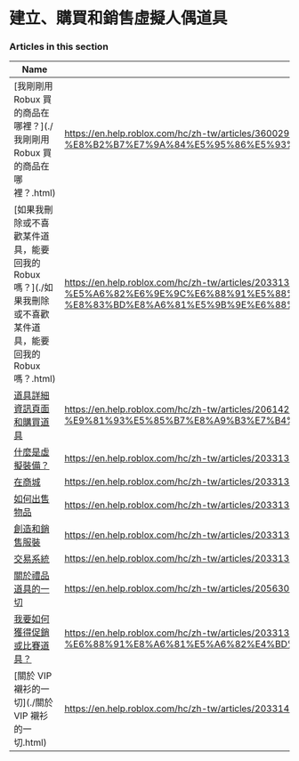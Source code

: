 # 建立、購買和銷售虛擬人偶道具  
### Articles in this section
Name|URL
-|-
[我剛剛用 Robux 買的商品在哪裡？](./我剛剛用 Robux 買的商品在哪裡？.html) |https://en.help.roblox.com/hc/zh-tw/articles/360029542532-%E6%88%91%E5%89%9B%E5%89%9B%E7%94%A8-Robux-%E8%B2%B7%E7%9A%84%E5%95%86%E5%93%81%E5%9C%A8%E5%93%AA%E8%A3%A1
[如果我刪除或不喜歡某件道具，能要回我的 Robux 嗎？](./如果我刪除或不喜歡某件道具，能要回我的 Robux 嗎？.html) |https://en.help.roblox.com/hc/zh-tw/articles/203313290-%E5%A6%82%E6%9E%9C%E6%88%91%E5%88%AA%E9%99%A4%E6%88%96%E4%B8%8D%E5%96%9C%E6%AD%A1%E6%9F%90%E4%BB%B6%E9%81%93%E5%85%B7-%E8%83%BD%E8%A6%81%E5%9B%9E%E6%88%91%E7%9A%84-Robux-%E5%97%8E
[道具詳細資訊頁面和購買道具](./道具詳細資訊頁面和購買道具.html) |https://en.help.roblox.com/hc/zh-tw/articles/206142306-%E9%81%93%E5%85%B7%E8%A9%B3%E7%B4%B0%E8%B3%87%E8%A8%8A%E9%A0%81%E9%9D%A2%E5%92%8C%E8%B3%BC%E8%B2%B7%E9%81%93%E5%85%B7
[什麼是虛擬裝備？](./什麼是虛擬裝備？.html) |https://en.help.roblox.com/hc/zh-tw/articles/203313630-%E4%BB%80%E9%BA%BC%E6%98%AF%E8%99%9B%E6%93%AC%E8%A3%9D%E5%82%99
[在商城](./在商城.html) |https://en.help.roblox.com/hc/zh-tw/articles/203313300-%E5%9C%A8%E5%95%86%E5%9F%8E
[如何出售物品](./如何出售物品.html) |https://en.help.roblox.com/hc/zh-tw/articles/203313260-%E5%A6%82%E4%BD%95%E5%87%BA%E5%94%AE%E7%89%A9%E5%93%81
[創造和銷售服裝](./創造和銷售服裝.html) |https://en.help.roblox.com/hc/zh-tw/articles/203313180-%E5%89%B5%E9%80%A0%E5%92%8C%E9%8A%B7%E5%94%AE%E6%9C%8D%E8%A3%9D
[交易系統](./交易系統.html) |https://en.help.roblox.com/hc/zh-tw/articles/203313310-%E4%BA%A4%E6%98%93%E7%B3%BB%E7%B5%B1
[關於禮品道具的一切](./關於禮品道具的一切.html) |https://en.help.roblox.com/hc/zh-tw/articles/205630374-%E9%97%9C%E6%96%BC%E7%A6%AE%E5%93%81%E9%81%93%E5%85%B7%E7%9A%84%E4%B8%80%E5%88%87
[我要如何獲得促銷或比賽道具？](./我要如何獲得促銷或比賽道具？.html) |https://en.help.roblox.com/hc/zh-tw/articles/203313270-%E6%88%91%E8%A6%81%E5%A6%82%E4%BD%95%E7%8D%B2%E5%BE%97%E4%BF%83%E9%8A%B7%E6%88%96%E6%AF%94%E8%B3%BD%E9%81%93%E5%85%B7
[關於 VIP 襯衫的一切](./關於 VIP 襯衫的一切.html) |https://en.help.roblox.com/hc/zh-tw/articles/203314080-%E9%97%9C%E6%96%BC-VIP-%E8%A5%AF%E8%A1%AB%E7%9A%84%E4%B8%80%E5%88%87